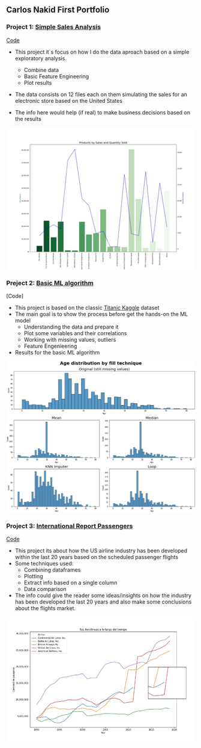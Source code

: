 ## Carlos Nakid First Portfolio

### Project 1: [Simple Sales Analysis](https://github.com/carlosnkd/Simple-Sales-Analysis)
[Code](https://github.com/carlosnkd/Simple-Sales-Analysis/blob/main/Simple%20Sales%20Analysis.ipynb)
* This project it´s focus on how I do the data aproach based on a simple exploratory analysis.
  * Combine data
  * Basic Feature Engineering
  * Plot results
  
* The data consists on 12 files each on them simulating the sales for an electronic store based on the United States
* The info here would help (if real) to make business decisions based on the results



![](https://github.com/carlosnkd/First_Porfolio/blob/main/IMAGES/plot.jpg)



### Preject 2: [Basic ML algorithm](https://github.com/carlosnkd/Titanic)
[Code]
* This project is based on the classic [Titanic Kaggle](https://www.kaggle.com/c/titanic/data) dataset
* The main goal is to show the process before get the hands-on the ML model
  * Understanding the data and prepare it
  * Plot some variables and their correlations
  * Working with missing values, outliers
  * Feature Engenieering
* Results for the basic ML algorithm


 ![](https://github.com/carlosnkd/First_Porfolio/blob/main/IMAGES/Titanic%20Technique.jpg)


### Project 3: [International Report Passengers](https://github.com/carlosnkd/Flights)
[Code](https://github.com/carlosnkd/Flights/blob/main/Flights.ipynb)
* This project its about how the US airline industry has been developed within the last 20 years based on the scheduled passenger flights
* Some techniques used:
   * Combining dataframes
   * Plotting
   * Extract info based on a single column
   * Data comparison 
* The info could give the reader some ideas/insights on how the industry has been developed the last 20 years and also make some conclusions about the flights market. 


![](https://github.com/carlosnkd/First_Porfolio/blob/main/IMAGES/flights.jpg)
